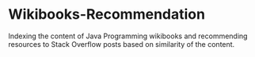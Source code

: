 # Wikibooks-Recommendation
Indexing the content of Java Programming wikibooks and recommending resources to Stack Overflow posts based on similarity of the content.
